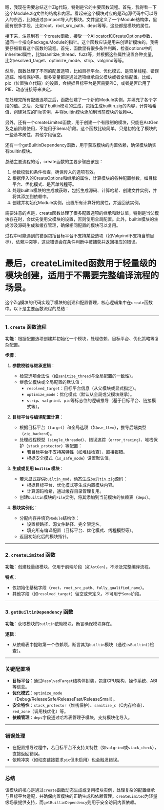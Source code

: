 嗯，我现在需要总结这个Zig代码，特别是它的主要函数流程。首先，我得看一下这个Module.zig文件的结构和内容。看起来这个模块对应的是Zig源代码中可以导入的东西，比如通过@import导入的模块。文件里定义了一个Module结构体，里面有很多字段，比如root、root_src_path、deps等等，这些都是模块的属性。

接下来，注意到有一个create函数，接受一个Allocator和CreateOptions参数，返回一个指向Package.Module的指针。这个函数应该是用来创建新模块的。我需要仔细看看这个函数的流程。首先，函数里有很多条件判断，检查options中的inherited属性，比如sanitize_thread、fuzz等，并根据这些属性设置各种变量，比如resolved_target、optimize_mode、strip、valgrind等等。

然后，函数处理了不同的配置选项，比如目标平台、优化模式、是否单线程、错误追踪、堆栈保护等。很多变量都是通过选项继承自父模块或者全局配置。比如，pic（位置独立代码）的设置，会根据目标平台是否需要PIC，或者是否启用了PIE、动态链接等来决定。

在处理完所有配置选项之后，函数创建了一个新的Module实例，并填充了各个字段的值。之后，处理了builtin模块的生成，包括生成builtin.zig的内容，计算哈希值，创建对应的File实例，并将builtin模块添加到当前模块的依赖中。

另外，还有一个createLimited函数，用于创建一个有限制的模块，只能在AstGen及之前阶段使用，不能用于Sema阶段。这个函数比较简单，只是初始化了模块的一些基本属性，其他字段留空。

还有一个getBuiltinDependency函数，用于获取模块的内置依赖，确保模块确实有builtin模块。

总结主要流程的话，create函数的主要步骤应该是：

1. 参数校验和条件检查，确保传入的选项有效。
2. 根据传入的CreateOptions和继承的属性，计算模块的各种配置参数，如目标平台、优化模式、是否单线程等。
3. 处理builtin模块的生成或获取，包括生成源码、计算哈希、创建文件实例，并将其添加到依赖中。
4. 创建并初始化Module实例，设置所有计算好的属性，并返回该实例。

需要注意的点是，create函数处理了很多配置选项的继承和默认值，特别是当父模块存在时，会优先使用父模块的设置，否则使用全局配置。此外，builtin模块的生成涉及源码生成和缓存管理，确保相同配置的模块可以复用。

过程中可能遇到的错误包括目标平台不支持某些选项（如Valgrind不支持当前目标）、依赖冲突等，这些错误会在条件判断中被捕获并返回相应的错误。

最后，createLimited函数用于轻量级的模块创建，适用于不需要完整编译流程的场景。
================================================
这个Zig模块的代码实现了模块的创建和配置管理，核心逻辑集中在`create`函数中。以下是主要函数流程的总结：

---

### **1. `create` 函数流程**
**功能**：根据配置选项创建并初始化一个模块，处理依赖、目标平台、优化策略等复杂配置。

**步骤**：
1. **参数校验与继承逻辑**：
   - 检查选项合法性（如`sanitize_thread`与全局配置的一致性）。
   - 继承父模块或全局配置的默认值：
     - `resolved_target`：目标平台信息（从父模块或显式指定）。
     - `optimize_mode`：优化模式（默认从全局或父模块继承）。
     - `strip`、`valgrind`、`pic`等标志位的逻辑推导（基于目标平台、链接模式等）。

2. **目标平台与编译配置计算**：
   - 根据目标平台（`target`）和全局选项（如`use_llvm`），推导后端类型（`zig_backend`）。
   - 处理线程模型（`single_threaded`）、错误追踪（`error_tracing`）、堆栈保护（`stack_protector`）等配置：
     - 若目标平台不支持某特性（如堆栈检查），直接报错。
     - 根据安全模式（`is_safe_mode`）设置默认值。

3. **生成或复用 `builtin` 模块**：
   - 若未显式提供`builtin_mod`，动态生成`builtin.zig`源码：
     - 根据目标平台、优化模式等生成内置模块内容。
     - 计算源码哈希，通过缓存目录管理复用。
   - 创建`builtin`模块的`File`实例，将其添加到当前模块的依赖表（`deps`）。

4. **模块实例化**：
   - 分配内存并填充`Module`结构体：
     - 设置根路径、源文件路径、完全限定名。
     - 填充所有编译配置（目标平台、优化模式、线程模型等）。
   - 返回初始化后的模块指针。

---

### **2. `createLimited` 函数**
**功能**：创建轻量级模块，仅用于前端阶段（如`AstGen`），不涉及完整编译流程。

**特点**：
- 仅初始化基础字段（`root`、`root_src_path`、`fully_qualified_name`）。
- 其他字段（如`resolved_target`）留空或未定义，不可用于`Sema`阶段。

---

### **3. `getBuiltinDependency` 函数**
**功能**：获取模块的`builtin`依赖模块，断言确保模块存在。

**逻辑**：
- 从依赖表中提取第一个依赖项，断言其为`builtin`模块（通过`isBuiltin()`检查）。

---

### **关键配置项**
- **目标平台**：通过`ResolvedTarget`结构体封装，包含CPU架构、操作系统、ABI等信息。
- **优化模式**：`optimize_mode`（Debug/ReleaseSafe/ReleaseFast/ReleaseSmall）。
- **安全特性**：`stack_protector`（堆栈保护）、`sanitize_c`（C内存检查）、`red_zone`（调用栈优化）等。
- **依赖管理**：`deps`字段通过哈希表管理子模块，支持模块化导入。

---

### **错误处理**
- 在配置推导过程中，若目标平台不支持某特性（如`valgrind`或`stack_check`），直接返回错误。
- 依赖冲突（如动态链接要求`pic`但未启用）也会触发错误。

---

### **总结**
该模块的核心是通过`create`函数动态生成或复用模块实例，处理复杂的配置继承与目标平台适配，并确保内置模块的正确生成和依赖管理。`createLimited`为轻量级场景提供支持，而`getBuiltinDependency`则用于安全访问内置依赖。